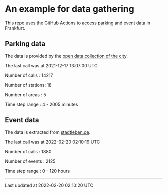 # An example for data gathering

This repo uses the GitHub Actions to access parking and event data in Frankfurt.

## Parking data
The data is provided by the [open data collection of the city](https://www.offenedaten.frankfurt.de/).

The last call was at 2021-12-17 13:07:00 UTC

Number of calls   : 14217

Number of stations:    18

Number of areas   :     5

Time step range   :     4 -  2005 minutes


## Event data
The data is extracted from [stadtleben.de](https://stadtleben.de/frankfurt/).

The last call was at 2022-02-20 02:10:19 UTC

Number of calls   : 1880

Number of events  : 2125

Time step range   :    0 -  120 hours


----

Last updated at 2022-02-20 02:10:20 UTC
